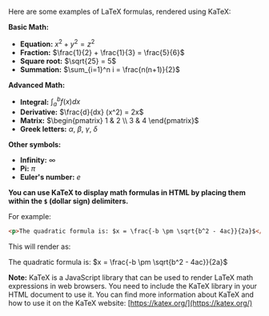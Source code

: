 Here are some examples of LaTeX formulas, rendered using KaTeX:

**Basic Math:**

* **Equation:**  $x^2 + y^2 = z^2$
* **Fraction:** $\frac{1}{2} + \frac{1}{3} = \frac{5}{6}$
* **Square root:** $\sqrt{25} = 5$
* **Summation:** $\sum_{i=1}^n i = \frac{n(n+1)}{2}$

**Advanced Math:**

* **Integral:** $\int_a^b f(x) dx$
* **Derivative:** $\frac{d}{dx} (x^2) = 2x$
* **Matrix:** $\begin{pmatrix} 1 & 2 \\ 3 & 4 \end{pmatrix}$
* **Greek letters:** $\alpha$, $\beta$, $\gamma$, $\delta$

**Other symbols:**

* **Infinity:** $\infty$
* **Pi:** $\pi$
* **Euler's number:** $e$

**You can use KaTeX to display math formulas in HTML by placing them within the `$` (dollar sign) delimiters.** 

For example:

```html
<p>The quadratic formula is: $x = \frac{-b \pm \sqrt{b^2 - 4ac}}{2a}$</p>
```

This will render as:

The quadratic formula is: $x = \frac{-b \pm \sqrt{b^2 - 4ac}}{2a}$

**Note:** KaTeX is a JavaScript library that can be used to render LaTeX math expressions in web browsers. You need to include the KaTeX library in your HTML document to use it. You can find more information about KaTeX and how to use it on the KaTeX website: [https://katex.org/](https://katex.org/)
